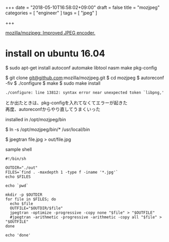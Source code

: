 +++
date = "2018-05-10T16:58:02+09:00"
draft = false
title = "mozjpeg"
categories = [ "engineer" ]
tags = [ "jpeg" ]

+++


[mozilla/mozjpeg: Improved JPEG encoder\.](https://github.com/mozilla/mozjpeg/)

# install on ubuntu 16.04

$ sudo apt-get install autoconf automake libtool nasm make pkg-config

$ git clone git@github.com:mozilla/mozjpeg.git
$ cd mozjpeg
$ autoreconf -fiv
$ ./configure
$ make
$ sudo make install

```
./configure: line 13812: syntax error near unexpected token `libpng,'
```

とか出たときは、pkg-configを入れてなくてエラーが起きた  
再度、autoreconfからやり直してうまくいった  

installed in /opt/mozjpeg/bin

$ ln -s /opt/mozjpeg/bin/* /usr/local/bin

$ jpegtran file.jpg > out/file.jpg

sample shell

```
#!/bin/sh

OUTDIR="./out"
FILES=`find . -maxdepth 1 -type f -iname '*.jpg'`
echo $FILES

echo `pwd`

mkdir -p $OUTDIR
for file in $FILES; do
  echo $file
  OUTFILE="$OUTDIR/$file"
  jpegtran -optimize -progressive -copy none "$file" > "$OUTFILE"
  #jpegtran -arithmetic -progressive -arithmetic -copy all "$file" > "$OUTFILE"
done

echo 'done'
```
